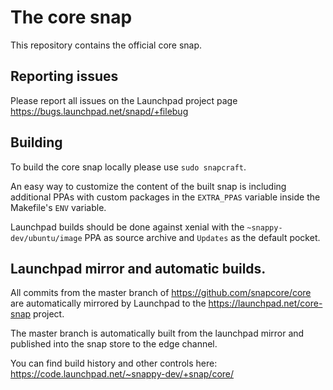 # The core snap

This repository contains the official core snap.

## Reporting issues

Please report all issues on the Launchpad project page
https://bugs.launchpad.net/snapd/+filebug

## Building

To build the core snap locally please use `sudo snapcraft`.

An easy way to customize the content of the built snap is including additional
PPAs with custom packages in the `EXTRA_PPAS` variable inside the Makefile's
`ENV` variable.

Launchpad builds should be done against xenial with the
`~snappy-dev/ubuntu/image` PPA as source archive and `Updates` as the default
pocket.

## Launchpad mirror and automatic builds.

All commits from the master branch of https://github.com/snapcore/core are
automatically mirrored by Launchpad to the https://launchpad.net/core-snap
project.

The master branch is automatically built from the launchpad mirror and
published into the snap store to the edge channel.

You can find build history and other controls here:
https://code.launchpad.net/~snappy-dev/+snap/core/
